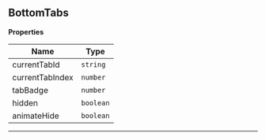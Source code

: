 <a name="BottomTabs"></a>

## BottomTabs
**Properties**

| Name | Type |
| --- | --- |
| currentTabId | <code>string</code> | 
| currentTabIndex | <code>number</code> | 
| tabBadge | <code>number</code> | 
| hidden | <code>boolean</code> | 
| animateHide | <code>boolean</code> | 


* * *

